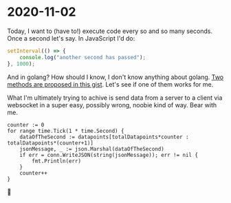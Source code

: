 # 2020-11-02

Today, I want to (have to!) execute code every so and so many seconds. Once a second let's say. In JavaScript I'd do:

```javascript
setInterval(() => {
    console.log("another second has passed");
}, 1000);
```

And in golang? How should I know, I don't know anything about golang. [Two methods are proposed in this gist](https://gist.github.com/ryanfitz/4191392). Let's see if one of them works for me.

What I'm ultimately trying to achive is send data from a server to a client via websocket in a super easy, possibly wrong, noobie kind of way. Bear with me.

```golang
counter := 0
for range time.Tick(1 * time.Second) {
	dataOfTheSecond := datapoints[totalDatapoints*counter : totalDatapoints*(counter+1)]
	jsonMessage, _ := json.Marshal(dataOfTheSecond)
	if err = conn.WriteJSON(string(jsonMessage)); err != nil {
		fmt.Println(err)
	}
	counter++
}
```
🧐
